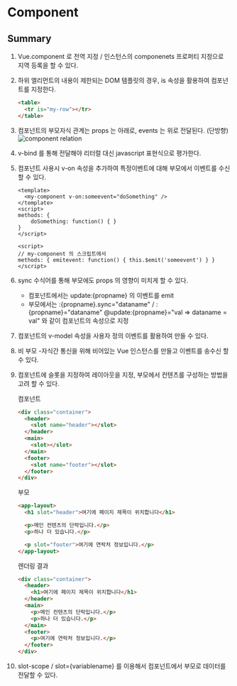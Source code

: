 # Component

## Summary

1.  Vue.component 로 전역 지정 / 인스턴스의 componenets 프로퍼티 지정으로 지역 등록을 할 수 있다.
2.  하위 엘리먼트의 내용이 제한되는 DOM 템플릿의 경우, is 속성을 활용하여 컴포넌트를 지정한다.

    ```html
    <table>
      <tr is="my-row"></tr>
    </table>
    ```

3.  컴포넌트의 부모자식 관계는 props 는 아래로, events 는 위로 전달된다. (단방향)
    ![component relation](https://kr.vuejs.org/images/props-events.png)
4.  v-bind 를 통해 전달해야 리터럴 대신 javascript 표현식으로 평가한다.
5.  컴포넌트 사용시 v-on 속성을 추가하여 특정이벤트에 대해 부모에서 이벤트를 수신할 수 있다.

    ```vue
    <template>
      <my-component v-on:someevent="doSomething" />
    </template>
    <script>
    methods: {
        doSomething: function() { }
    }
    </script>
    ```

    ```vue
    <script>
    // my-component 의 스크립트에서
    methods: { emitevent: function() { this.$emit('someevent') } }
    </script>
    ```

6.  sync 수식어를 통해 부모에도 props 의 영향이 미치게 할 수 있다.

    - 컴포넌트에서는 update:{propname} 의 이벤트를 emit
    - 부모에서는 :{propname}.sync="dataname" / :{propname}="dataname" @update:{propname}="val => dataname = val" 와 같이 컴포넌트의 속성으로 지정

7.  컴포넌트의 v-model 속성을 사용자 정의 이벤트를 활용하여 만들 수 있다.
8.  비 부모 -자식간 통신을 위해 비어있는 Vue 인스턴스를 만들고 이벤트를 송수신 할 수 있다.
9.  컴포넌트에 슬롯을 지정하여 레이아웃을 지정, 부모에서 컨텐츠를 구성하는 방법을 고려 할 수 있다.

    컴포넌트

    ```html
    <div class="container">
      <header>
        <slot name="header"></slot>
      </header>
      <main>
        <slot></slot>
      </main>
      <footer>
        <slot name="footer"></slot>
      </footer>
    </div>
    ```

    부모

    ```html
    <app-layout>
      <h1 slot="header">여기에 페이지 제목이 위치합니다</h1>

      <p>메인 컨텐츠의 단락입니다.</p>
      <p>하나 더 있습니다.</p>

      <p slot="footer">여기에 연락처 정보입니다.</p>
    </app-layout>
    ```

    렌더링 결과

    ```html
    <div class="container">
      <header>
        <h1>여기에 페이지 제목이 위치합니다</h1>
      </header>
      <main>
        <p>메인 컨텐츠의 단락입니다.</p>
        <p>하나 더 있습니다.</p>
      </main>
      <footer>
        <p>여기에 연락처 정보입니다.</p>
      </footer>
    </div>
    ```

10. slot-scope / slot={variablename} 를 이용해서 컴포넌트에서 부모로 데이터를 전달할 수 있다.
